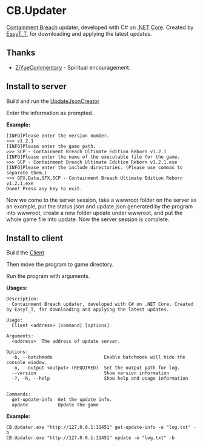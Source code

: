 
# CB.Updater

[Containment Breach](https://github.com/Regalis11/scpcb/) updater, developed with C# on [.NET Core](https://github.com/dotnet/core). Created by [EasyT_T](https://github.com/EasyT-T), for downloading and applying the latest updates.


## Thanks

 - [ZiYueCommentary](https://github.com/ZiYueCommentary) - Spiritual encouragement.
## Install to server

Build and run the [UpdateJsonCreator](https://github.com/EasyT-T/CB.Updater/tree/master/UpdateJsonCreator)

Enter the information as prompted.

**Example:**

```
[INFO]Please enter the version number.
>>> v1.2.1
[INFO]Please enter the game path.
>>> SCP - Containment Breach Ultimate Edition Reborn v1.2.1
[INFO]Please enter the name of the executable file for the game.
>>> SCP - Containment Breach Ultimate Edition Reborn v1.2.1.exe
[INFO]Please enter the include directories. (Please use commas to separate them.)
>>> GFX,Data,SFX,SCP - Containment Breach Ultimate Edition Reborn v1.2.1.exe
Done! Press any key to exit.
```

Now we come to the server session, take a wwwroot folder on the server as an example, put the status.json and update.json generated by the program into wwwroot, create a new folder update under wwwroot, and put the whole game file into update. Now the server session is complete.
## Install to client
Build the [Client](https://github.com/EasyT-T/CB.Updater/tree/master/Client)

Then move the program to game directory.

Run the program with arguments.

**Usages:**
```
Description:
  Containment Breach updater, developed with C# on .NET Core. Created by EasyT_T, for downloading and applying the latest updates.

Usage:
  Client <address> [command] [options]

Arguments:
  <address>  The address of update server.

Options:
  -b, --batchmode                   Enable batchmode will hide the console window.
  -o, --output <output> (REQUIRED)  Set the output path for log.
  --version                         Show version information
  -?, -h, --help                    Show help and usage information


Commands:
  get-update-info  Get the update info.
  update           Update the game

```

**Example:**
```
CB.Updater.exe "http://127.0.0.1:11451" get-update-info -o "log.txt" -b
CB.Updater.exe "http://127.0.0.1:11451" update -o "log.txt" -b
```
